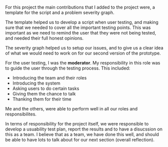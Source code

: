 For this project the main contributions that I added to the project were, a template for the script and a problem severity graph.

The template helped us to develop a script when user testing, and making sure that we needed to cover all the important testing points. This was important as we need to remind the user that they were not being tested, and needed their full honest opinions.

The severity graph helped us to setup our issues, and to give us a clear idea of what we would need to work on for our second version of the prototype.

For the user testing, I was the **moderator**. My responsibility in this role was to guide the user through the testing process. 
This included:
*  Introducing the team and their roles
*  Introducing the system
*  Asking users to do certain tasks
*  Giving them the chance to talk
*  Thanking them for their time

Me and the others, were able to perform well in all our roles and responsibilites.

In terms of responsibility for the project itself, we were responsible to develop a usuability test plan, report the results and to have a disucssion on this as a team. I believe that as a team, we have done this well, and should be able to have lots to talk about for our next section (overall reflection).